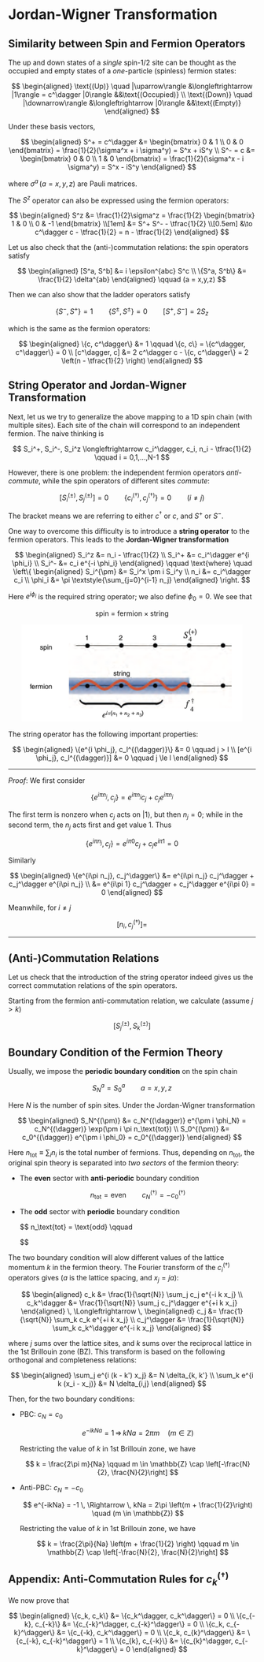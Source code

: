 # Jordan-Wigner Transformation

## Similarity between Spin and Fermion Operators

The up and down states of a *single* spin-1/2 site can be thought as the occupied and empty states of a *one*-particle (spinless) fermion states:

$$
\begin{aligned}
    \text{(Up)} \quad 
    |\uparrow\rangle &\longleftrightarrow |1\rangle = c^\dagger |0\rangle
    &&\text{(Occupied)}
    \\
    \text{(Down)} \quad 
    |\downarrow\rangle &\longleftrightarrow |0\rangle
    &&\text{(Empty)}
\end{aligned}
$$

Under these basis vectors, 

$$
\begin{aligned}
    S^+ = c^\dagger &= \begin{bmatrix}
        0 & 1 \\
        0 & 0
    \end{bmatrix}
    = \frac{1}{2}(\sigma^x + i \sigma^y)
    = S^x + iS^y
    \\
    S^- = c &= \begin{bmatrix}
        0 & 0 \\
        1 & 0
    \end{bmatrix}
    = \frac{1}{2}(\sigma^x - i \sigma^y)
    = S^x - iS^y
\end{aligned}
$$

where $\sigma^a \, (a = x,y,z)$ are Pauli matrices. 

The $S^z$ operator can also be expressed using the fermion operators:

$$
\begin{aligned}
    S^z &= \frac{1}{2}\sigma^z = \frac{1}{2} \begin{bmatrix}
        1 & 0 \\
        0 & -1
    \end{bmatrix} 
    \\[1em]
    &= S^+ S^- - \tfrac{1}{2} 
    \\[0.5em]
    &\to c^\dagger c - \tfrac{1}{2}
    = n - \tfrac{1}{2}
\end{aligned}
$$

Let us also check that the (anti-)commutation relations: the spin operators satisfy

$$
\begin{aligned}
    [S^a, S^b] &= i \epsilon^{abc} S^c
    \\
    \{S^a, S^b\} &= \frac{1}{2} \delta^{ab}
\end{aligned} \qquad (a = x,y,z)
$$

Then we can also show that the ladder operators satisfy

$$
\{S^-, S^+\} = 1 \qquad
\{S^\pm, S^\pm\} = 0 \qquad
[S^+, S^-] = 2S_z 
$$

which is the same as the fermion operators:

$$
\begin{aligned}
    \{c, c^\dagger\} &= 1 \qquad
    \{c, c\} = \{c^\dagger, c^\dagger\} = 0
    \\
    [c^\dagger, c] &= 2 c^\dagger c - \{c, c^\dagger\}
    = 2 \left(n - \tfrac{1}{2} \right)
\end{aligned}
$$

## String Operator and Jordan-Wigner Transformation

Next, let us we try to generalize the above mapping to a 1D spin chain (with multiple sites). Each site of the chain will correspond to an independent fermion. The naive thinking is

$$
S_i^+, S_i^-, S_i^z \longleftrightarrow 
c_i^\dagger, c_i, n_i - \tfrac{1}{2}
\qquad i = 0,1,...,N-1
$$

However, there is one problem: the independent fermion operators *anti-commute*, while the spin operators  of different sites *commute*:

$$
[S_i^{(\pm)}, S_j^{(\pm)}] = 0 \qquad
\{c_i^{(\dagger)}, c_j^{(\dagger)}\} = 0 \qquad (i \ne j)
$$

The bracket means we are referring to either $c^\dagger$ or $c$, and $S^+$ or $S^-$. 

One way to overcome this difficulty is to introduce a **string operator** to the fermion operators. This leads to the **Jordan-Wigner transformation**

$$
\begin{aligned}
    S_i^z &= n_i - \tfrac{1}{2}
    \\
    S_i^+ &= c_i^\dagger e^{i \phi_i}
    \\
    S_i^- &= c_i e^{-i \phi_i}
\end{aligned} \qquad \text{where} \quad \left\{
\begin{aligned}
    S_i^{\pm} &= S_i^x \pm i S_i^y
    \\
    n_i &= c_i^\dagger c_i
    \\
    \phi_i &= \pi \textstyle{\sum_{j=0}^{i-1} n_j}
\end{aligned} \right.
$$

Here $e^{i\phi_i}$ is the required string operator; we also define $\phi_0 = 0$. We see that

$$
\text{spin = fermion$\times$string}
$$

<center>
<img src="images/spin-fermion.png" width="450px" alt="string operator">
</center>

The string operator has the following important properties: 

$$
\begin{aligned}
    \{e^{i \phi_j}, c_l^{(\dagger)}\} &= 0 \qquad j > l
    \\
    [e^{i \phi_j}, c_l^{(\dagger)}] &= 0 \qquad j \le l
\end{aligned}
$$

----

*Proof*: We first consider

$$
\{e^{i\pi n_j}, c_j\}
= e^{i\pi n_j} c_j + c_j e^{i\pi n_j}
$$

The first term is nonzero when $c_j$ acts on $|1\rangle$, but then $n_j = 0$; while in the second term, the $n_j$ acts first and get value 1. Thus

$$
\{e^{i\pi n_j}, c_j\}
= e^{i\pi 0} c_j + c_j e^{i\pi 1} = 0
$$

Similarly 

$$
\begin{aligned}
    \{e^{i\pi n_j}, c_j^\dagger\}
    &= e^{i\pi n_j} c_j^\dagger + c_j^\dagger e^{i\pi n_j}
    \\
    &= e^{i\pi 1} c_j^\dagger + c_j^\dagger e^{i\pi 0}
    = 0
\end{aligned}
$$

Meanwhile, for $i \ne j$

$$
[n_i, c_j^{(\dagger)}] = 
$$

----

## (Anti-)Commutation Relations

Let us check that the introduction of the string operator indeed gives us the correct commutation relations of the spin operators.

Starting from the fermion anti-commutation relation, we calculate (assume $j > k$)

$$
[S_j^{(\pm)}, S_k^{(\pm)}]
$$

## Boundary Condition of the Fermion Theory

Usually, we impose the **periodic boundary condition** on the spin chain

$$
S_N^a = S_0^a \qquad a = x,y,z
$$

Here $N$ is the number of spin sites. Under the Jordan-Wigner transformation 

$$
\begin{aligned}
    S_N^{(\pm)} &= c_N^{(\dagger)} e^{\pm i \phi_N}
    = c_N^{(\dagger)} \exp(\pm i \pi n_\text{tot})
    \\
    S_0^{(\pm)} &= c_0^{(\dagger)} e^{\pm i \phi_0}
    = c_0^{(\dagger)}
\end{aligned}
$$

Here $n_\text{tot} \equiv \sum_i n_i$ is the total number of fermions. Thus, depending on $n_\text{tot}$, the original spin theory is separated into *two sectors* of the fermion theory:

- The **even** sector with **anti-periodic** boundary condition
    
    $$
    n_\text{tot} = \text{even}
    \qquad
    c_N^{(\dagger)} = -c_0^{(\dagger)}
    $$

- The **odd** sector with **periodic** boundary condition
    
    $$
    n_\text{tot} = \text{odd}
    \qquad
    
    $$

The two boundary condition will alow different values of the lattice momentum $k$ in the fermion theory. The Fourier transform of the $c_i^{(\dagger)}$ operators gives ($a$ is the lattice spacing, and $x_j = ja$):

$$
\begin{aligned}
    c_k &= \frac{1}{\sqrt{N}} \sum_j 
    c_j e^{-i k x_j} \\
    c_k^\dagger &= \frac{1}{\sqrt{N}} \sum_j 
    c_j^\dagger e^{+i k x_j}
\end{aligned}
\, \Longleftrightarrow \,
\begin{aligned}
    c_j &= \frac{1}{\sqrt{N}} \sum_k 
    c_k e^{+i k x_j} 
    \\
    c_j^\dagger &= \frac{1}{\sqrt{N}} \sum_k
    c_k^\dagger e^{-i k x_j}
\end{aligned}
$$

where $j$ sums over the lattice sites, and $k$ sums over the reciprocal lattice in the 1st Brillouin zone (BZ). This transform is based on the following orthogonal and completeness relations:

$$
\begin{aligned}
    \sum_j e^{i (k - k') x_j} 
    &= N \delta_{k, k'}
    \\
    \sum_k e^{i k (x_i - x_j)} 
    &= N \delta_{i,j}
\end{aligned}
$$

Then, for the two boundary conditions:

- PBC: $c_{N} = c_0$

    $$
    e^{-ikNa} = 1
    \, \Rightarrow \, 
    kNa = 2\pi m \quad (m \in \mathbb{Z})
    $$

    Restricting the value of $k$ in 1st Brillouin zone, we have

    $$
    k = \frac{2\pi m}{Na} \qquad
    m \in \mathbb{Z} \cap 
    \left[-\frac{N}{2}, \frac{N}{2}\right]
    $$

- Anti-PBC: $c_{N} = -c_0$
    
    $$
    e^{-ikNa} = -1
    \, \Rightarrow \, 
    kNa = 2\pi \left(m + \frac{1}{2}\right) 
    \quad (m \in \mathbb{Z})
    $$

    Restricting the value of $k$ in 1st Brillouin zone, we have

    $$
    k = \frac{2\pi}{Na}
    \left(m + \frac{1}{2} \right) \qquad
    m \in \mathbb{Z} \cap 
    \left[-\frac{N}{2}, \frac{N}{2}\right]
    $$

## Appendix: Anti-Commutation Rules for $c_k^{(\dagger)}$

We now prove that

$$
\begin{aligned}
    \{c_k, c_k\} &= \{c_k^\dagger, c_k^\dagger\} = 0
    \\
    \{c_{-k}, c_{-k}\} &= \{c_{-k}^\dagger, c_{-k}^\dagger\} = 0
    \\
    \{c_k, c_{-k}^\dagger\} &= \{c_{-k}, c_k^\dagger\} = 0
    \\
    \{c_k, c_{k}^\dagger\} &= \{c_{-k}, c_{-k}^\dagger\} = 1
    \\
    \{c_{k}, c_{-k}\} &= \{c_{k}^\dagger, c_{-k}^\dagger\} = 0
\end{aligned}
$$